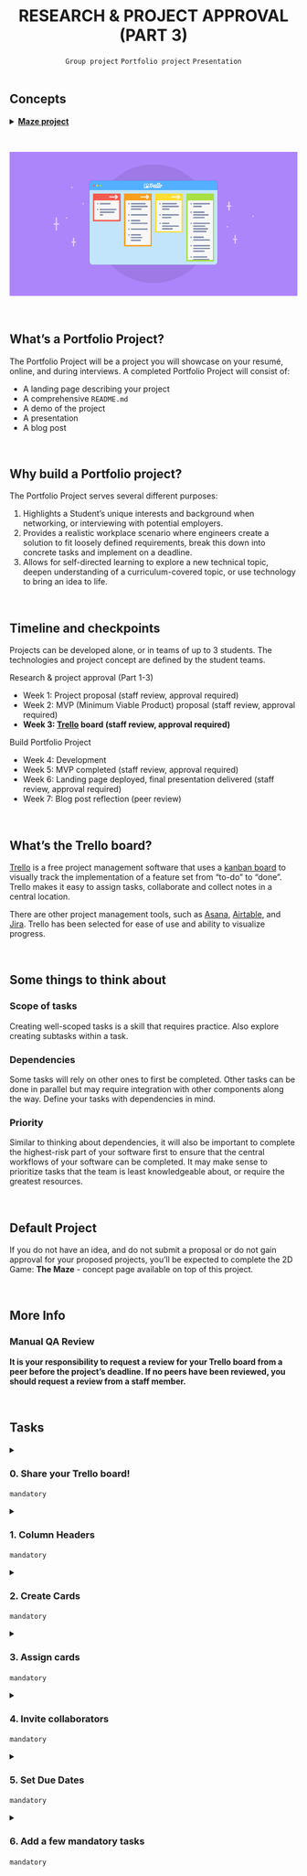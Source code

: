 <h1 align="center"><b>RESEARCH & PROJECT APPROVAL (PART 3)</b></h1>
<div align="center"><code>Group project</code> <code>Portfolio project</code> <code>Presentation</code></div>

<br>

## Concepts
<details>
<summary><b><a href="https://intranet.alxswe.com/concepts/133">Maze project</a></b></summary><br>


<br><p align="center">※※※※※※※※※※※※</p><br>
</details>

<br><div align="center"><img src="https://github.com/codenvibes/alx-portfolio_project/blob/master/research%20%26%20project%20approval%20(part%203)/images/4391d31c6a8e594e3655.png"></div>


<!-- <br>
<hr>
<h3><a href=>Notes</a></h3>
<hr> -->

<br>

## What’s a Portfolio Project?
The Portfolio Project will be a project you will showcase on your resumé, online, and during interviews. A completed Portfolio Project will consist of:
- A landing page describing your project
- A comprehensive `README.md`
- A demo of the project
- A presentation
- A blog post


<br>

## Why build a Portfolio project?
The Portfolio Project serves several different purposes:
1. Highlights a Student’s unique interests and background when networking, or interviewing with potential employers.
2. Provides a realistic workplace scenario where engineers create a solution to fit loosely defined requirements, break this down into concrete tasks and implement on a deadline.
3. Allows for self-directed learning to explore a new technical topic, deepen understanding of a curriculum-covered topic, or use technology to bring an idea to life.


<br>

## Timeline and checkpoints
Projects can be developed alone, or in teams of up to 3 students. The technologies and project concept are defined by the student teams.

Research & project approval (Part 1-3)
- Week 1: Project proposal (staff review, approval required)
- Week 2: MVP (Minimum Viable Product) proposal (staff review, approval required)
- **Week 3: [Trello]() board (staff review, approval required)**

Build Portfolio Project
- Week 4: Development
- Week 5: MVP completed (staff review, approval required)
- Week 6: Landing page deployed, final presentation delivered (staff review, approval required)
- Week 7: Blog post reflection (peer review)


<br>

## What’s the Trello board?
[Trello](https://trello.com/) is a free project management software that uses a [kanban board](https://en.wikipedia.org/wiki/Kanban_board) to visually track the implementation of a feature set from “to-do” to “done”. Trello makes it easy to assign tasks, collaborate and collect notes in a central location.

There are other project management tools, such as [Asana](https://asana.com/ko), [Airtable](com), and [Jira](https://www.atlassian.com/software/jira). Trello has been selected for ease of use and ability to visualize progress.


<br>

## Some things to think about
### Scope of tasks
Creating well-scoped tasks is a skill that requires practice. Also explore creating subtasks within a task.

### Dependencies
Some tasks will rely on other ones to first be completed. Other tasks can be done in parallel but may require integration with other components along the way. Define your tasks with dependencies in mind.

### Priority
Similar to thinking about dependencies, it will also be important to complete the highest-risk part of your software first to ensure that the central workflows of your software can be completed. It may make sense to prioritize tasks that the team is least knowledgeable about, or require the greatest resources.


<br>

## Default Project
If you do not have an idea, and do not submit a proposal or do not gain approval for your proposed projects, you’ll be expected to complete the 2D Game: **The Maze** - concept page available on top of this project.


<br>

## More Info
### Manual QA Review
**It is your responsibility to request a review for your Trello board from a peer before the project’s deadline. If no peers have been reviewed, you should request a review from a staff member.**

<br>

## Tasks
<details>
<summary>

### 0. Share your Trello board!
`mandatory`

</summary>

Share a link here to a public Trello board where each of the following tasks are addressed.
</details>

<details>
<summary>

### 1. Column Headers
`mandatory`

</summary>

Set up your Trello board with the following columns:
- Proposed
- Approved
- In Progress
- Dev Complete
- Tested
- Deployed

Example:
<div align="center"><img src="https://github.com/codenvibes/alx-portfolio_project/blob/master/research%20%26%20project%20approval%20(part%203)/images/b56ae0e3c81d9bde6e3d.png"></div>


</details>

<details>
<summary>

### 2. Create Cards
`mandatory`

</summary>

In the “proposed” column, create cards to fully represent the engineering tasks necessary to implement to satisfy the User Stories defined for your MVP. For each card, attach detailed descriptions, mockups, diagrams or technical specifications relevant to the engineering task.
<div align="center"><img src="https://github.com/codenvibes/alx-portfolio_project/blob/master/research%20%26%20project%20approval%20(part%203)/images/Screen_Shot_2020-02-24_at_2.27.20_PM.png"></div>

</details>

<details>
<summary>

### 3. Assign cards
`mandatory`

</summary>

For each card, assign ownership to a team member. This should make sense given the roles specified in the project proposal.
<div align="center"><img src="https://github.com/codenvibes/alx-portfolio_project/blob/master/research%20%26%20project%20approval%20(part%203)/images/a123dd5c58ce29248625.png"></div>

</details>

<details>
<summary>

### 4. Invite collaborators
`mandatory`

</summary>

Invite the technical staff to be a collaborator on the Trello board so that each proposed task can be commented upon and moved into the approved column.
<div align="center"><img src="https://github.com/codenvibes/alx-portfolio_project/blob/master/research%20%26%20project%20approval%20(part%203)/images/41179d465bb319c1ff3b.png"></div>

</details>

<details>
<summary>

### 5. Set Due Dates
`mandatory`

</summary>

For each task, based on priority and dependencies, assign a due date within the 2 week development window.
<div align="center"><img src="https://github.com/codenvibes/alx-portfolio_project/blob/master/research%20%26%20project%20approval%20(part%203)/images/42354323a2437e1cd239.png"></div>

</details>

<details>
<summary>

### 6. Add a few mandatory tasks
`mandatory`

</summary>

Include the following tasks to the “Approved” column:
- Create presentation
- Create project landing page
- Write comprehensive `README.md`
- Make demo of the project
- Write blog post
<div align="center"><img src="https://github.com/codenvibes/alx-portfolio_project/blob/master/research%20%26%20project%20approval%20(part%203)/images/e9ab6911846f21f1e8ff.png"></div>

</details>
